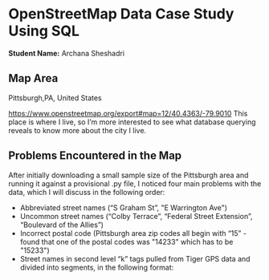 # OpenStreetMap Data Case Study Using SQL

**Student Name:** Archana Sheshadri
## Map Area
Pittsburgh,PA, United States

https://www.openstreetmap.org/export#map=12/40.4363/-79.9010
This place is where I live, so I’m more interested to see what database querying reveals to know more about the city I live.

## Problems Encountered in the Map

After initially downloading a small sample size of the Pittsburgh area and running it against a provisional .py file, I noticed four main problems with the data, which I will discuss in the following order:

* Abbreviated street names (“S Graham St”, "E Warrington Ave")
* Uncommon street names (“Colby Terrace”, “Federal Street Extension”, “Boulevard of the Allies”)
* Incorrect postal code (Pittsburgh area zip codes all begin with “15” - found that one of the postal codes was "14233" which has to be "15233")
* Street names in second level “k” tags pulled from Tiger GPS data and divided into segments, in the following format:
    <tag k="tiger:name_base" v="Sorrell"/>
    <tag k="tiger:name_type" v="St"/>
    <tag k="tiger:reviewed" v="no"/>
    <tag k="tiger:zip_left" v="15212"/>
    <tag k="tiger:zip_right" v="15212"/>
